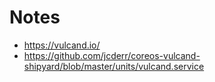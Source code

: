 # Notes
  * https://vulcand.io/
  * https://github.com/jcderr/coreos-vulcand-shipyard/blob/master/units/vulcand.service
